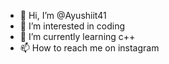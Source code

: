 - 👋 Hi, I’m @Ayushiit41
- 👀 I’m interested in coding 
- 🌱 I’m currently learning c++
- 📫 How to reach me on instagram

<!---
Ayushiit41/Ayushiit41 is a ✨ special ✨ repository because its `README.md` (this file) appears on your GitHub profile.
You can click the Preview link to take a look at your changes.
--->
